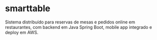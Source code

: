 # smarttable
Sistema distribuído para reservas de mesas e pedidos online em restaurantes, com backend em Java Spring Boot, mobile app integrado e deploy em AWS.
